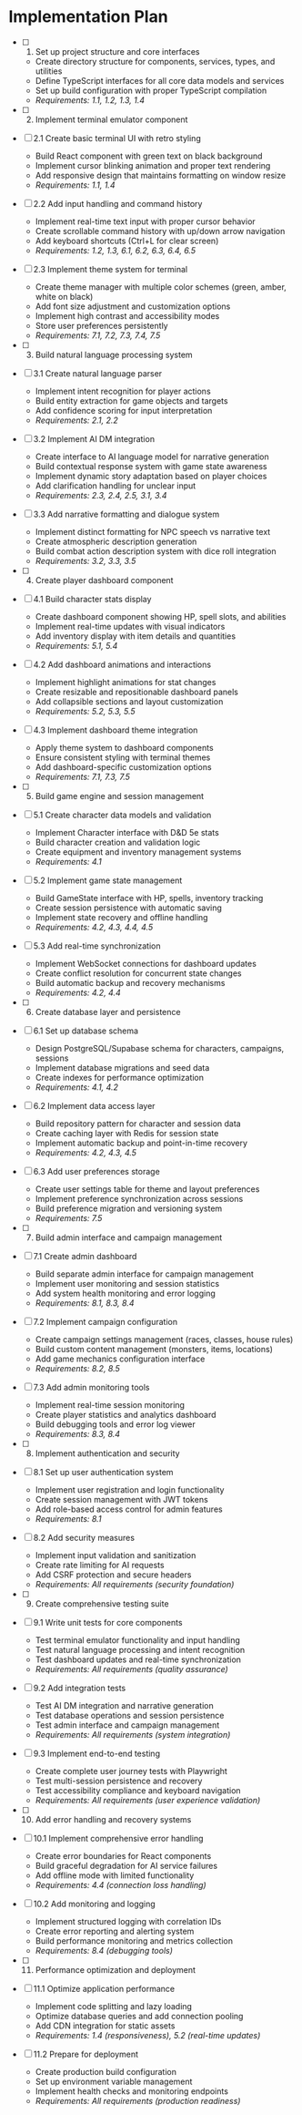 # Implementation Plan

- [ ] 1. Set up project structure and core interfaces
  - Create directory structure for components, services, types, and utilities
  - Define TypeScript interfaces for all core data models and services
  - Set up build configuration with proper TypeScript compilation
  - _Requirements: 1.1, 1.2, 1.3, 1.4_

- [ ] 2. Implement terminal emulator component
- [ ] 2.1 Create basic terminal UI with retro styling
  - Build React component with green text on black background
  - Implement cursor blinking animation and proper text rendering
  - Add responsive design that maintains formatting on window resize
  - _Requirements: 1.1, 1.4_

- [ ] 2.2 Add input handling and command history
  - Implement real-time text input with proper cursor behavior
  - Create scrollable command history with up/down arrow navigation
  - Add keyboard shortcuts (Ctrl+L for clear screen)
  - _Requirements: 1.2, 1.3, 6.1, 6.2, 6.3, 6.4, 6.5_

- [ ] 2.3 Implement theme system for terminal
  - Create theme manager with multiple color schemes (green, amber, white on black)
  - Add font size adjustment and customization options
  - Implement high contrast and accessibility modes
  - Store user preferences persistently
  - _Requirements: 7.1, 7.2, 7.3, 7.4, 7.5_

- [ ] 3. Build natural language processing system
- [ ] 3.1 Create natural language parser
  - Implement intent recognition for player actions
  - Build entity extraction for game objects and targets
  - Add confidence scoring for input interpretation
  - _Requirements: 2.1, 2.2_

- [ ] 3.2 Implement AI DM integration
  - Create interface to AI language model for narrative generation
  - Build contextual response system with game state awareness
  - Implement dynamic story adaptation based on player choices
  - Add clarification handling for unclear input
  - _Requirements: 2.3, 2.4, 2.5, 3.1, 3.4_

- [ ] 3.3 Add narrative formatting and dialogue system
  - Implement distinct formatting for NPC speech vs narrative text
  - Create atmospheric description generation
  - Build combat action description system with dice roll integration
  - _Requirements: 3.2, 3.3, 3.5_

- [ ] 4. Create player dashboard component
- [ ] 4.1 Build character stats display
  - Create dashboard component showing HP, spell slots, and abilities
  - Implement real-time updates with visual indicators
  - Add inventory display with item details and quantities
  - _Requirements: 5.1, 5.4_

- [ ] 4.2 Add dashboard animations and interactions
  - Implement highlight animations for stat changes
  - Create resizable and repositionable dashboard panels
  - Add collapsible sections and layout customization
  - _Requirements: 5.2, 5.3, 5.5_

- [ ] 4.3 Implement dashboard theme integration
  - Apply theme system to dashboard components
  - Ensure consistent styling with terminal themes
  - Add dashboard-specific customization options
  - _Requirements: 7.1, 7.3, 7.5_

- [ ] 5. Build game engine and session management
- [ ] 5.1 Create character data models and validation
  - Implement Character interface with D&D 5e stats
  - Build character creation and validation logic
  - Create equipment and inventory management systems
  - _Requirements: 4.1_

- [ ] 5.2 Implement game state management
  - Build GameState interface with HP, spells, inventory tracking
  - Create session persistence with automatic saving
  - Implement state recovery and offline handling
  - _Requirements: 4.2, 4.3, 4.4, 4.5_

- [ ] 5.3 Add real-time synchronization
  - Implement WebSocket connections for dashboard updates
  - Create conflict resolution for concurrent state changes
  - Build automatic backup and recovery mechanisms
  - _Requirements: 4.2, 4.4_

- [ ] 6. Create database layer and persistence
- [ ] 6.1 Set up database schema
  - Design PostgreSQL/Supabase schema for characters, campaigns, sessions
  - Implement database migrations and seed data
  - Create indexes for performance optimization
  - _Requirements: 4.1, 4.2_

- [ ] 6.2 Implement data access layer
  - Build repository pattern for character and session data
  - Create caching layer with Redis for session state
  - Implement automatic backup and point-in-time recovery
  - _Requirements: 4.2, 4.3, 4.5_

- [ ] 6.3 Add user preferences storage
  - Create user settings table for theme and layout preferences
  - Implement preference synchronization across sessions
  - Build preference migration and versioning system
  - _Requirements: 7.5_

- [ ] 7. Build admin interface and campaign management
- [ ] 7.1 Create admin dashboard
  - Build separate admin interface for campaign management
  - Implement user monitoring and session statistics
  - Add system health monitoring and error logging
  - _Requirements: 8.1, 8.3, 8.4_

- [ ] 7.2 Implement campaign configuration
  - Create campaign settings management (races, classes, house rules)
  - Build custom content management (monsters, items, locations)
  - Add game mechanics configuration interface
  - _Requirements: 8.2, 8.5_

- [ ] 7.3 Add admin monitoring tools
  - Implement real-time session monitoring
  - Create player statistics and analytics dashboard
  - Build debugging tools and error log viewer
  - _Requirements: 8.3, 8.4_

- [ ] 8. Implement authentication and security
- [ ] 8.1 Set up user authentication system
  - Implement user registration and login functionality
  - Create session management with JWT tokens
  - Add role-based access control for admin features
  - _Requirements: 8.1_

- [ ] 8.2 Add security measures
  - Implement input validation and sanitization
  - Create rate limiting for AI requests
  - Add CSRF protection and secure headers
  - _Requirements: All requirements (security foundation)_

- [ ] 9. Create comprehensive testing suite
- [ ] 9.1 Write unit tests for core components
  - Test terminal emulator functionality and input handling
  - Test natural language processing and intent recognition
  - Test dashboard updates and real-time synchronization
  - _Requirements: All requirements (quality assurance)_

- [ ] 9.2 Add integration tests
  - Test AI DM integration and narrative generation
  - Test database operations and session persistence
  - Test admin interface and campaign management
  - _Requirements: All requirements (system integration)_

- [ ] 9.3 Implement end-to-end testing
  - Create complete user journey tests with Playwright
  - Test multi-session persistence and recovery
  - Test accessibility compliance and keyboard navigation
  - _Requirements: All requirements (user experience validation)_

- [ ] 10. Add error handling and recovery systems
- [ ] 10.1 Implement comprehensive error handling
  - Create error boundaries for React components
  - Build graceful degradation for AI service failures
  - Add offline mode with limited functionality
  - _Requirements: 4.4 (connection loss handling)_

- [ ] 10.2 Add monitoring and logging
  - Implement structured logging with correlation IDs
  - Create error reporting and alerting system
  - Build performance monitoring and metrics collection
  - _Requirements: 8.4 (debugging tools)_

- [ ] 11. Performance optimization and deployment
- [ ] 11.1 Optimize application performance
  - Implement code splitting and lazy loading
  - Optimize database queries and add connection pooling
  - Add CDN integration for static assets
  - _Requirements: 1.4 (responsiveness), 5.2 (real-time updates)_

- [ ] 11.2 Prepare for deployment
  - Create production build configuration
  - Set up environment variable management
  - Implement health checks and monitoring endpoints
  - _Requirements: All requirements (production readiness)_